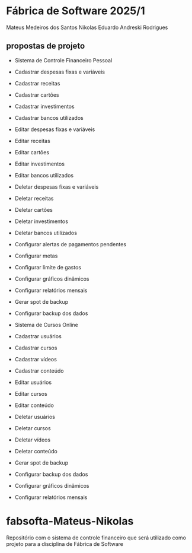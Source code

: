 # Fábrica de Software 2025/1

Mateus Medeiros dos Santos
Nikolas Eduardo Andreski Rodrigues

## propostas de projeto

- Sistema de Controle Financeiro Pessoal
 - Cadastrar despesas fixas e variáveis
 - Cadastrar receitas
 - Cadastrar cartões
 - Cadastrar investimentos
 - Cadastrar bancos utilizados
 - Editar despesas fixas e variáveis
 - Editar receitas
 - Editar cartões
 - Editar investimentos
 - Editar bancos utilizados
 - Deletar despesas fixas e variáveis
 - Deletar receitas
 - Deletar cartões
 - Deletar investimentos
 - Deletar bancos utilizados
 - Configurar alertas de pagamentos pendentes
 - Configurar metas
 - Configurar limite de gastos
 - Configurar gráficos dinâmicos
 - Configurar relatórios mensais
 - Gerar spot de backup
 - Configurar backup dos dados  



- Sistema de Cursos Online
 - Cadastrar usuários
 - Cadastrar cursos
 - Cadastrar vídeos
 - Cadastrar conteúdo
 - Editar usuários
 - Editar cursos
 - Editar conteúdo
 - Deletar usuários
 - Deletar cursos
 - Deletar vídeos
 - Deletar conteúdo
 - Gerar spot de backup
 - Configurar backup dos dados  
 - Configurar gráficos dinâmicos
 - Configurar relatórios mensais




# fabsofta-Mateus-Nikolas
Repositório com o sistema de controle financeiro que será utilizado como projeto para a disciplina de Fábrica de Software
